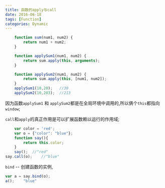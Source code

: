 ```yaml
---
title: 函数的apply与call
date: 2016-06-18
tags: [Function]
categories: Dynamic
---
```


```javascript
    function sum(num1, num2) {
        return num1 + num2;
    }

    function applySum1(num1, num2) {
        return sum.apply(this, arguments);
    }

    function applySum2(num1, num2) {
        return sum.apply(this, [num1, num2]);
    }
    applySum1(10,20);   //30
    applySum2(10,203);  //213
```

因为函数`applySum1` 和 `applySum2`都是在全局环境中调用的,所以俩个`this`都指向`window`;

`call`和`apply`的真正作用是可以扩展函数赖以运行的作用域;

```javascript
    var color = 'red';
    var o = {"color": "blue"};
    function say(){
        return this.color;
    }
    say();  //"red"
say.call(o);    //"blue"
```

`bind` -- 创建函数的实例,

```javascript
var a = say.bind(o);
a();    "blue"
```

